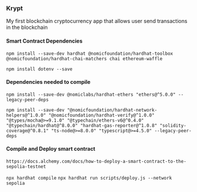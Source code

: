 ### Krypt

My first blockchain cryptocurrency app that allows user send transactions in the blockchain

#### Smart Contract Dependencies

`npm install --save-dev hardhat @nomicfoundation/hardhat-toolbox @nomicfoundation/hardhat-chai-matchers chai ethereum-waffle`

`npm install dotenv --save`

#### Dependencies needed to compile

`npm install --save-dev @nomiclabs/hardhat-ethers "ethers@^5.0.0" --legacy-peer-deps`

`npm install --save-dev "@nomicfoundation/hardhat-network-helpers@^1.0.0" "@nomicfoundation/hardhat-verify@^1.0.0" "@types/mocha@>=9.1.0" "@typechain/ethers-v6@^0.4.0" "@typechain/hardhat@^8.0.0" "hardhat-gas-reporter@^1.0.8" "solidity-coverage@^0.8.1" "ts-node@>=8.0.0" "typescript@>=4.5.0" --legacy-peer-deps`


#### Compile and Deploy smart contract

`https://docs.alchemy.com/docs/how-to-deploy-a-smart-contract-to-the-sepolia-testnet`

`npx hardhat compile`
`npx hardhat run scripts/deploy.js --network sepolia`